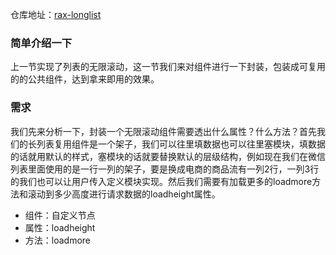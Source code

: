 仓库地址：[rax-longlist](https://github.com/XingGuoZM/native-module/tree/master/rax-longlist) 
### 简单介绍一下  
上一节实现了列表的无限滚动，这一节我们来对组件进行一下封装，包装成可复用的的公共组件，达到拿来即用的效果。

### 需求  
我们先来分析一下，封装一个无限滚动组件需要透出什么属性？什么方法？首先我们的长列表复用组件是一个架子，我们可以往里填数据也可以往里塞模块，填数据的话就用默认的样式，塞模块的话就要替换默认的层级结构，例如现在我们在微信列表里面使用的是一行一列的架子，要是换成电商的商品流有一列2行，一列3行的我们也可以让用户传入定义模块实现。然后我们需要有加载更多的loadmore方法和滚动到多少高度进行请求数据的loadheight属性。
- 组件：自定义节点  
- 属性：loadheight  
- 方法：loadmore    